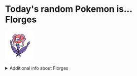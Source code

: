 # Today's random Pokemon is... Florges

![Florges shiny sprite](https://raw.githubusercontent.com/PokeAPI/sprites/master/sprites/pokemon/shiny/671.png)

<details>
<summary>Additional info about Florges</summary>

| srpite type | image |
|------|------|
| front_default | ![Florges front_default sprite](https://raw.githubusercontent.com/PokeAPI/sprites/master/sprites/pokemon/671.png) | </details>